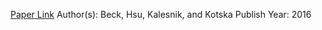 
[Paper Link](https://hub.ipe.com/download?ac=70478)
Author(s): Beck, Hsu, Kalesnik, and Kotska
Publish Year:  2016
